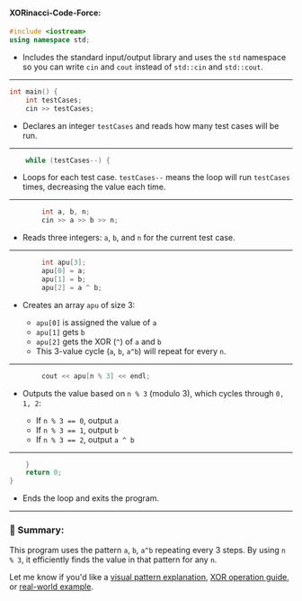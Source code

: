 ﻿#### XORinacci-Code-Force:


```cpp
#include <iostream>
using namespace std;
```

* Includes the standard input/output library and uses the `std` namespace so you can write `cin` and `cout` instead of `std::cin` and `std::cout`.

---

```cpp
int main() {
    int testCases;
    cin >> testCases;
```

* Declares an integer `testCases` and reads how many test cases will be run.

---

```cpp
    while (testCases--) {
```

* Loops for each test case. `testCases--` means the loop will run `testCases` times, decreasing the value each time.

---

```cpp
        int a, b, n;
        cin >> a >> b >> n;
```

* Reads three integers: `a`, `b`, and `n` for the current test case.

---

```cpp
        int apu[3];
        apu[0] = a;
        apu[1] = b;
        apu[2] = a ^ b;
```

* Creates an array `apu` of size 3:

  * `apu[0]` is assigned the value of `a`
  * `apu[1]` gets `b`
  * `apu[2]` gets the XOR (`^`) of `a` and `b`
  * This 3-value cycle (`a`, `b`, `a^b`) will repeat for every `n`.

---

```cpp
        cout << apu[n % 3] << endl;
```

* Outputs the value based on `n % 3` (modulo 3), which cycles through `0, 1, 2`:

  * If `n % 3 == 0`, output `a`
  * If `n % 3 == 1`, output `b`
  * If `n % 3 == 2`, output `a ^ b`

---

```cpp
    }
    return 0;
}
```

* Ends the loop and exits the program.

---

### 🔁 Summary:

This program uses the pattern `a`, `b`, `a^b` repeating every 3 steps. By using `n % 3`, it efficiently finds the value in that pattern for any `n`.

Let me know if you'd like a [visual pattern explanation](f), [XOR operation guide](f), or [real-world example](f).

